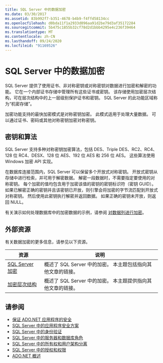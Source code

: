 ```yaml
---
title: SQL Server 中的数据加密
ms.date: 03/30/2017
ms.assetid: 83b992f7-b351-4678-b4b9-f4ffd58134cc
ms.openlocfilehash: d0bda11f1a2933d096aa91d2be79d3af35172284
ms.sourcegitcommit: 5b475c1855b32cf78d2d1bbb4295e4c236f39464
ms.translationtype: MT
ms.contentlocale: zh-CN
ms.lasthandoff: 09/24/2020
ms.locfileid: "91169526"
---
```

# <a name="data-encryption-in-sql-server"></a>SQL Server 中的数据加密

SQL Server 提供了使用证书、非对称密钥或对称密钥对数据进行加密和解密的功能。 它在一个内部证书存储中管理所有这些证书或密钥。 该存储使用加密层次结构，可在层次结构中的上一层级别保护证书和密钥。 SQL Server 的此功能区域称为“机密存储”。  
  
 加密功能支持的最快加密模式是对称密钥加密。 此模式适用于处理大量数据。 可以通过证书、密码或其他对称密钥加密对称密钥。  
  
## <a name="keys-and-algorithms"></a>密钥和算法  

 SQL Server 支持多种对称密钥加密算法，包括 DES、Triple DES、RC2、RC4、128 位 RC4、DESX、128 位 AES、192 位 AES 和 256 位 AES。 这些算法使用 Windows 加密 API 实现。  
  
 在数据库连接范围内，SQL Server 可以保留多个开放式对称密钥。 开放式密钥从存储中进行检索，并可用于解密数据。 解密一段数据时，不需要指定要使用的对称密钥。 每个加密的值均包含用于加密该值的密钥的密钥标识符（密钥 GUID）。 如果已解密正确的密钥并且该密钥已开放，则引擎会将加密的字节流匹配到开放式对称密钥。 然后使用此密钥执行解密并返回数据。 如果正确的密钥未开放，则返回 NULL。  
  
 有关演示如何处理数据库中的加密数据的示例，请参阅 [对数据列进行加密](/sql/relational-databases/security/encryption/encrypt-a-column-of-data)。
  
## <a name="external-resources"></a>外部资源  

 有关数据加密的更多信息，请参见以下资源。  
  
|资源|说明|  
|-|-|  
|[SQL Server 加密](/sql/relational-databases/security/encryption/sql-server-encryption)|概述了 SQL Server 中的加密。 本主题包括指向其他文章的链接。|  
|[加密层次结构](/sql/relational-databases/security/encryption/encryption-hierarchy)|概述了 SQL Server 中的加密。 本主题提供指向其他文章的链接。|  
  
## <a name="see-also"></a>请参阅

- [保证 ADO.NET 应用程序的安全](../securing-ado-net-applications.md)
- [SQL Server 中的应用程序安全方案](application-security-scenarios-in-sql-server.md)
- [SQL Server 中的身份验证](authentication-in-sql-server.md)
- [SQL Server 中的服务器和数据库角色](server-and-database-roles-in-sql-server.md)
- [SQL Server 中的所有权和用户架构分离](ownership-and-user-schema-separation-in-sql-server.md)
- [SQL Server 中的授权和权限](authorization-and-permissions-in-sql-server.md)
- [ADO.NET 概述](../ado-net-overview.md)
